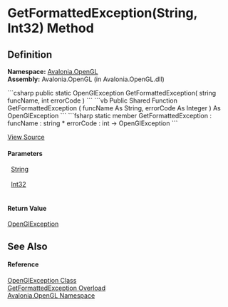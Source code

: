 # GetFormattedException(String, Int32) Method




## Definition
**Namespace:** <a href="N_Avalonia_OpenGL">Avalonia.OpenGL</a>  
**Assembly:** Avalonia.OpenGL (in Avalonia.OpenGL.dll)

<Tabs groupId="api-code-preview">
<TabItem value="csharp" label="C#">
```csharp
public static OpenGlException GetFormattedException(
	string funcName,
	int errorCode
)
```
</TabItem>
<TabItem value="vb" label="VB">
```vb
Public Shared Function GetFormattedException ( 
	funcName As String,
	errorCode As Integer
) As OpenGlException
```
</TabItem>
<TabItem value="fsharp" label="F#">
```fsharp
static member GetFormattedException : 
        funcName : string * 
        errorCode : int -> OpenGlException 
```
</TabItem>
</Tabs>



<a href="https://github.com/AvaloniaUI/Avalonia/tree/master/src/Avalonia.OpenGL/OpenGlException.cs#L31" title="View the source code">View Source</a>



#### Parameters
<dl><dt>  <a href="https://learn.microsoft.com/dotnet/api/system.string" target="_blank" rel="noopener noreferrer">String</a></dt><dd> </dd><dt>  <a href="https://learn.microsoft.com/dotnet/api/system.int32" target="_blank" rel="noopener noreferrer">Int32</a></dt><dd> </dd></dl>

#### Return Value
<a href="T_Avalonia_OpenGL_OpenGlException">OpenGlException</a>

## See Also


#### Reference
<a href="T_Avalonia_OpenGL_OpenGlException">OpenGlException Class</a>  
<a href="Overload_Avalonia_OpenGL_OpenGlException_GetFormattedException">GetFormattedException Overload</a>  
<a href="N_Avalonia_OpenGL">Avalonia.OpenGL Namespace</a>  

